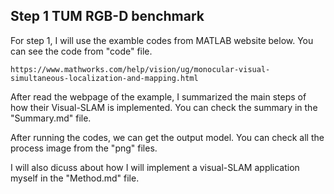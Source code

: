 ## Step 1 TUM RGB-D benchmark

For step 1, I will use the examble codes from MATLAB website below. You can see the code from "code" file.

    https://www.mathworks.com/help/vision/ug/monocular-visual-simultaneous-localization-and-mapping.html

After read the webpage of the example, I summarized the main steps of how their Visual-SLAM is implemented. You can check the summary in the "Summary.md" file.

After running the codes, we can get the output model. You can check all the process image from the "png" files.

I will also dicuss about how I will implement a visual-SLAM application myself in the "Method.md" file.
